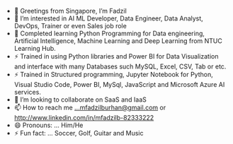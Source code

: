 - 👋 Greetings from Singapore, I’m Fadzil
- 👀 I’m interested in AI ML Developer, Data Engineer, Data Analyst, DevOps, Trainer or even Sales job role
- 🌱 Completed learning Python Programming for Data engineering, Artificial Intelligence, Machine Learning and Deep Learning from NTUC Learning Hub.
- ⚡ Trained in using Python libraries and Power BI for Data Visualization and interface with many Databases such MySQL, Excel, CSV, Tab or etc.
- ⚡ Trained in Structured programming, Jupyter Notebook for Python, Visual Studio Code, Power BI, MySql, JavaScript and Microsoft Azure AI services.
- 💞️ I’m looking to collaborate on SaaS and IaaS
- 📫 How to reach me ...mfadzilburhan@gmail.com or http://www.linkedin.com/in/mfadzilb-82333222
- 😄 Pronouns: ... Him/He
- ⚡ Fun fact: ... Soccer, Golf, Guitar and Music

<!---
mFadzilb/mFadzilb is a ✨ special ✨ repository because its `README.md` (this file) appears on your GitHub profile.
You can click the Preview link to take a look at your changes.
--->

